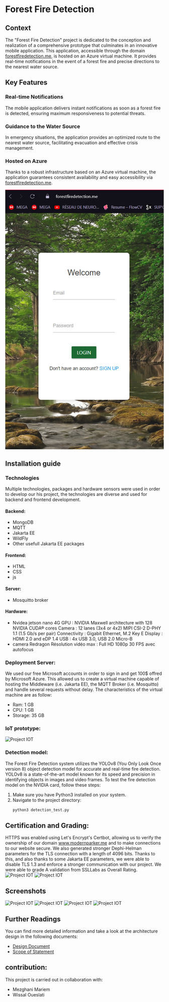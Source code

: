 # Forest Fire Detection
## Context
The "Forest Fire Detection" project is dedicated to the conception and realization of a comprehensive prototype that culminates in an innovative mobile application. This application, accessible through the domain [forestfiredetection.me](https://forestfiredetection.me), is hosted on an Azure virtual machine. It provides real-time notifications in the event of a forest fire and precise directions to the nearest water source.

## Key Features

### Real-time Notifications

The mobile application delivers instant notifications as soon as a forest fire is detected, ensuring maximum responsiveness to potential threats.

### Guidance to the Water Source

In emergency situations, the application provides an optimized route to the nearest water source, facilitating evacuation and effective crisis management.

### Hosted on Azure

Thanks to a robust infrastructure based on an Azure virtual machine, the application guarantees consistent availability and easy accessibility via [forestfiredetection.me](https://forestfiredetection.me).

![Project IOT](docs/media/interface.png)

## Installation guide
### Technologies
Multiple technologies, packages and hardware sensors were used in order to develop our his project, the technologies are diverse and used for backend and frontend development.
#### Backend:
  - MongoDB
  - MQTT
  - Jakarta EE
  - WildFly
  - Other usefull Jakarta EE packages
#### Frontend:
  - HTML
  - CSS
  - js
#### Server:
  -   Mosquitto broker
#### Hardware:
  -   Nvidea jetson nano 4G
GPU	: NVIDIA Maxwell architecture with 128 NVIDIA CUDA® cores
Camera	: 12 lanes (3x4 or 4x2) MIPI CSI-2 D-PHY 1.1 (1.5 Gb/s per pair)
Connectivity :	Gigabit Ethernet, M.2 Key E
Display	: HDMI 2.0 and eDP 1.4
USB	: 4x USB 3.0, USB 2.0 Micro-B
  -   camera Redragon
Résolution vidéo max : Full HD 1080p
30 FPS avec autofocus
### Deployment Server:
We used our free Microsoft accounts in order to sign in and get 100$ offred by Microsoft Azure. This allowed us to create a virtual machine capable of hosting the Middleware (i.e. Jakarta EE), the MQTT Broker (i.e. Mosquitto) and handle several requests without delay. The characteristics of the virtual machine are as follow:
  - Ram: 1 GB
  - CPU: 1 GB
  - Storage: 35 GB
###  IoT prototype:
![Project IOT](docs/media/iot.png)
### Detection model:
The Forest Fire Detection system utilizes the YOLOv8 (You Only Look Once version 8) object detection model for accurate and real-time fire detection. YOLOv8 is a state-of-the-art model known for its speed and precision in identifying objects in images and video frames.
To test the fire detection model on the NVIDIA card, follow these steps:
1. Make sure you have Python3 installed on your system.
2. Navigate to the project directory:
   ```bash
   python3 detection_test.py
## Certification and Grading:
HTTPS was enabled using Let's Encrypt's Certbot, allowing us to verify the ownership of our domain www.modernparker.me and to make connections to our website secure. We also generated stronger Dephi-Helman parameters for the TLS connection with a length of 4096 bits. Thanks to this, and also thanks to some Jakarta EE parameters, we were able to disable TLS 1.3 and enforce a stronger communication with our project. We were able to grade A validation from SSLLabs as Overall Rating.
![Project IOT](docs/media/SSL-Report.JPG)
![Project IOT](docs/media/ProtocolDetails.JPG)
## Screenshots
![Project IOT](docs/media/Login-interface.JPG) ![Project IOT](docs/media/UserHome-interface.JPG) ![Project IOT](docs/media/Menu-interface.JPG) ![Project IOT](docs/media/Route_to_the_nearest_water_source.JPG)

## Further Readings
You can find more detailed information and take a look at the architecture design in the following documents:

- [Design Document](docs/DesignDocument.md)
- [Scope of Statement](docs/ScopeOfStatement.md)

## contribution:
This project is carried out in collaboration with:
  - Mezghani Mariem
  - Wissal Oueslati

